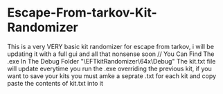 # Escape-From-tarkov-Kit-Randomizer
This is a very VERY basic kit randomizer for escape from tarkov, i will be updating it with a full gui and all that nonsense soon
//
You Can Find The .exe In The Debug Folder "\EFTkitRandomizer\64x\Debug"
The kit.txt file will update everytime you run the .exe overriding the previous kit,
 if you want to save your kits you must amke a seprate .txt for each kit and copy paste the contents of kit.txt into it

